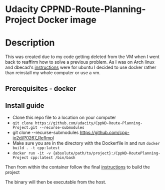 # Udacity CPPND-Route-Planning-Project Docker image

# Description

This was created due to my code getting deleted from the VM when I went back to reaffirm how to solve a previous problem. As I was on Arch linux and dbecad's [instructions](https://github.com/dbecad/CppND-Route-Planning-Project/blob/master/Ubuntu16.4_Install.md) were for ubuntu I decided to use docker rather than reinstall my whole computer or use a vm.

## Prerequisites - docker

## Install guide

- Clone this repo file to a location on your computer
- `git clone https://github.com/udacity/CppND-Route-Planning-Project.git --recurse-submodules`
- git clone --recurse-submodules https://github.com/cpp-io2d/P0267_RefImpl
- Make sure you are in the directory with the Dockerfile in and run `docker build . -t cpp:latest`
- `docker run -it -v {absolute/path/to/project}:/CppND-RoutePlanning-Project cpp:latest /bin/bash`

Then from within the container follow the final [instructions](https://github.com/dbecad/CppND-Route-Planning-Project/blob/master/Ubuntu16.4_Install.md#compile-and-run-project-code) to build the project

The binary will then be executable from the host.
